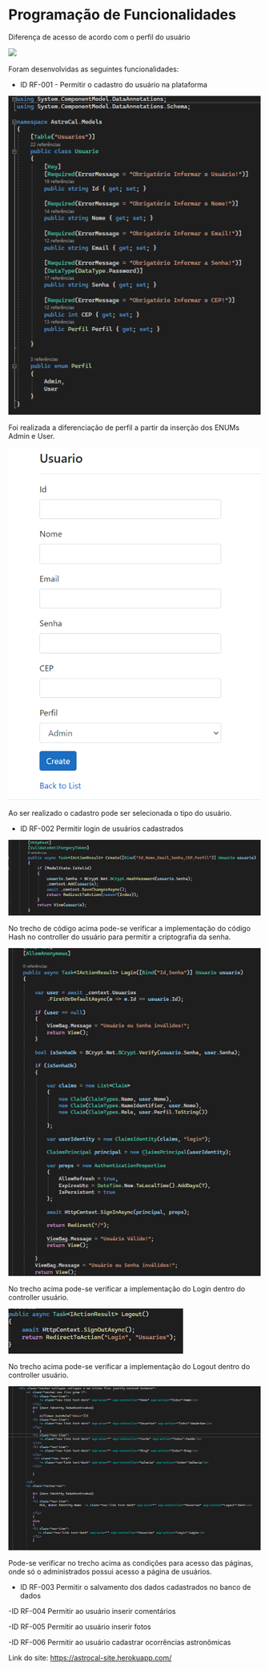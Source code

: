# Programação de Funcionalidades

Diferença de acesso de acordo com o perfil do usuário

<img src="img/diferença perfil.png"/>


Foram desenvolvidas as seguintes funcionalidades:
- ID RF-001 - Permitir o cadastro do usuário na plataforma 

<img src="img/Model Usuario.png"/>

Foi realizada a diferenciação de perfil a partir da inserção dos ENUMs Admin e User.

<img src="img/crud usuario.png"/>

Ao ser realizado o cadastro pode ser selecionada o tipo do usuário.


- ID RF-002	Permitir login de usuários cadastrados

<img src="img/Comando Hash.png"/>

No trecho de código acima pode-se verificar a implementação do código Hash no controller do usuário para permitir a criptografia da senha.

<img src="img/Login.png"/>

No trecho acima pode-se verificar a implementação do Login dentro do controller usuário.

<img src="img/logout.png"/>

No trecho acima pode-se verificar a implementação do Logout dentro do controller usuário.

<img src="img/perm.png"/>

Pode-se verificar no trecho acima as condições para acesso das páginas, onde só o administrados possui acesso a página de usuários.

- ID RF-003	Permitir o salvamento dos dados cadastrados no banco de dados	

-ID RF-004	Permitir ao usuário inserir comentários	

-ID RF-005	Permitir ao usuário inserir fotos	

-ID RF-006	Permitir ao usuário cadastrar ocorrências astronômicas	

Link do site: https://astrocal-site.herokuapp.com/


